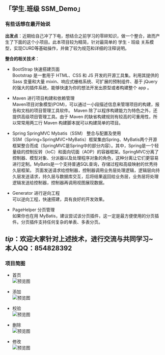 ## 「学生.班级 SSM_Demo」 


### 有些话想在最开始说

**出发点**：近期给自己冲了下电，想结合之前学习的零碎知识，做一个整合，故而产生了下面的这个小项目。此本项目较为精简，针对最简单的 学生 - 班级 关系模型，实现CURD等基础操作，并做了较为规范和详细的注释说明。

**整合的相关技术**：
- BootStrap 快速搭建页面  
  Bootstrap 是一套用于 HTML、CSS 和 JS 开发的开源工具集。利用其提供的 Sass 变量和大量 mixin、响应式栅格系统、可扩展的预制组件、基于 jQuery 的强大的插件系统，能够快速为你的想法开发出原型或者构建整个 app 。

- Maven 进行项目构建和依赖管理  
  Maven项目对象模型(POM)，可以通过一小段描述信息来管理项目的构建，报告和文档的项目管理工具软件。
  Maven 除了以程序构建能力为特色之外，还提供高级项目管理工具。由于 Maven 的缺省构建规则有较高的可重用性，所以常常用两三行 Maven 构建脚本就可以构建简单的项目。

- Spring  SpringMVC  Mybatis（SSM） 整合与配置及使用  
  SSM（Spring+SpringMVC+MyBatis）框架集由Spring、MyBatis两个开源框架整合而成（SpringMVC是Spring中的部分内容）。其中，Spring是一个轻量级的控制反转（IoC）和面向切面（AOP）的容器框架。SpringMVC分离了控制器、模型对象、分派器以及处理程序对象的角色，这种分离让它们更容易进行定制。MyBatis是一个支持普通SQL查询，存储过程和高级映射的优秀持久层框架。
  页面发送请求给控制器，控制器调用业务层处理逻辑，逻辑层向持久层发送请求，持久层与数据库交互，后将结果返回给业务层，业务层将处理逻辑发送给控制器，控制器再调用视图展现数据。

- Generator  进行逆向工程  
  可以逆向工程，快速搭建，具有良好的开发效果。

- PageHelper 分页管理  
  如果你也在用 MyBatis，建议尝试该分页插件，这一定是最方便使用的分页插件。分页插件支持任何复杂的单表、多表分页。

*tip*：欢迎大家针对上述技术，进行交流与共同学习~   本人QQ：854828392
---

### 项目简图

- 首页  
![预览图](https://github.com/Zhangxuan-Xing/SSM_Demo/blob/master/Picture/FirstPage.png)

- 添加  
![预览图](https://github.com/Zhangxuan-Xing/SSM_Demo/blob/master/Picture/Creat.png)

- 校验  
![预览图](https://github.com/Zhangxuan-Xing/SSM_Demo/blob/master/Picture/Validate.png)

- 删除  
![预览图](https://github.com/Zhangxuan-Xing/SSM_Demo/blob/master/Picture/Delete.png)

- 修改  
![预览图](https://github.com/Zhangxuan-Xing/SSM_Demo/blob/master/Picture/Update.png)
